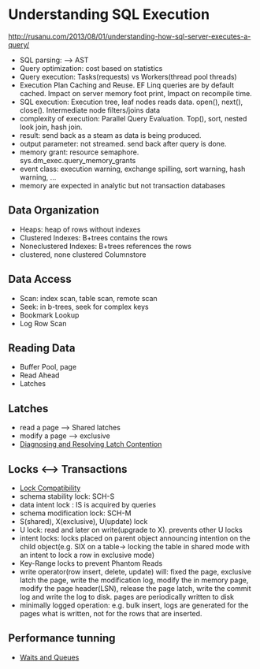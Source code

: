 # Understanding SQL Execution 
http://rusanu.com/2013/08/01/understanding-how-sql-server-executes-a-query/

- SQL parsing: --> AST
- Query optimization: cost based on statistics
- Query execution: Tasks(requests) vs Workers(thread pool threads)
- Execution Plan Caching and Reuse. EF Linq queries are by default cached. Impact on server memory foot print, Impact on recompile time.
- SQL execution: Execution tree, leaf nodes reads data. open(), next(), close(). Intermediate node filters/joins data
- complexity of execution: Parallel Query Evaluation. Top(), sort, nested look join, hash join.
- result: send back as a steam as data is being produced.
- output parameter: not streamed. send back after query is done.
- memory grant: resource semaphore. sys.dm_exec.query_memory_grants
- event class: execution warning, exchange spilling, sort warning, hash warning, ...
- memory are expected in analytic but not transaction databases

## Data Organization
- Heaps: heap of rows without indexes
- Clustered Indexes: B+trees contains the rows
- Noneclustered Indexes: B+trees references the rows
- clustered,  none clustered Columnstore

## Data Access
- Scan: index scan, table scan, remote scan
- Seek: in b-trees, seek for complex keys
- Bookmark Lookup
- Log Row Scan

## Reading Data
- Buffer Pool, page
- Read Ahead
- Latches

## Latches
- read a page --> Shared latches
- modify a page --> exclusive 
- [Diagnosing and Resolving Latch Contention](http://www.microsoft.com/en-us/download/details.aspx?id=26665)

## Locks <--> Transactions
- [Lock Compatibility](http://technet.microsoft.com/en-us/library/ms186396.aspx)
- schema stability lock: SCH-S
- data intent lock : IS is acquired by queries
- schema modification lock: SCH-M
- S(shared), X(exclusive), U(update) lock
- U lock: read and later on write(upgrade to X). prevents other U locks
- intent locks: locks placed on parent object announcing intention on the child object(e.g. SIX on a table-> locking the table in shared mode with an intent to lock a row in exclusive mode)
- Key-Range locks to prevent Phantom Reads
- write operator(row insert, delete, update) will: fixed the page, exclusive latch the page, write the modification log, modify the in memory page, modify the page header(LSN), release the page latch, write the commit log and write the log to disk. pages are periodically written to disk
- minimally logged operation: e.g. bulk insert, logs are generated for the pages what is written, not for the rows that are inserted.

## Performance tunning
- [Waits and Queues](http://technet.microsoft.com/en-us/library/cc966413.aspx)